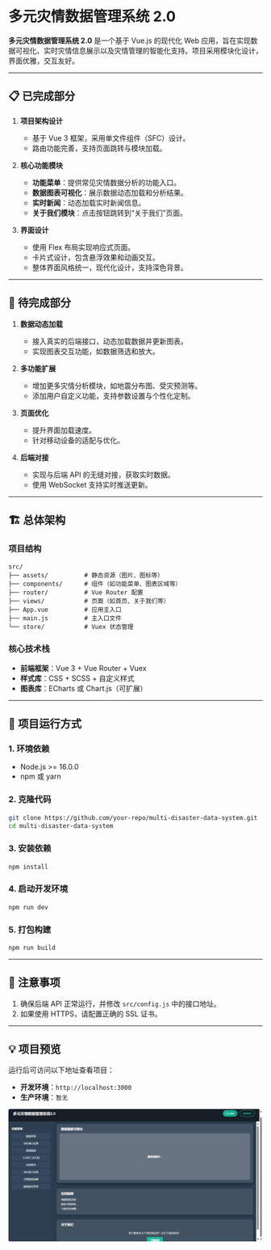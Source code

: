 # 多元灾情数据管理系统 2.0

**多元灾情数据管理系统 2.0** 是一个基于 Vue.js 的现代化 Web 应用，旨在实现数据可视化、实时灾情信息展示以及灾情管理的智能化支持。项目采用模块化设计，界面优雅，交互友好。

---

## 📋 已完成部分

1. **项目架构设计**
   - 基于 Vue 3 框架，采用单文件组件（SFC）设计。
   - 路由功能完善，支持页面跳转与模块加载。

2. **核心功能模块**
   - **功能菜单**：提供常见灾情数据分析的功能入口。
   - **数据图表可视化**：展示数据动态加载和分析结果。
   - **实时新闻**：动态加载实时新闻信息。
   - **关于我们模块**：点击按钮跳转到“关于我们”页面。

3. **界面设计**
   - 使用 Flex 布局实现响应式页面。
   - 卡片式设计，包含悬浮效果和动画交互。
   - 整体界面风格统一，现代化设计，支持深色背景。

---

## 🔧 待完成部分

1. **数据动态加载**
   - 接入真实的后端接口，动态加载数据并更新图表。
   - 实现图表交互功能，如数据筛选和放大。

2. **多功能扩展**
   - 增加更多灾情分析模块，如地震分布图、受灾预测等。
   - 添加用户自定义功能，支持参数设置与个性化定制。

3. **页面优化**
   - 提升界面加载速度。
   - 针对移动设备的适配与优化。

4. **后端对接**
   - 实现与后端 API 的无缝对接，获取实时数据。
   - 使用 WebSocket 支持实时推送更新。

---

## 🏗️ 总体架构

### 项目结构
```
src/
├── assets/          # 静态资源（图片、图标等）
├── components/      # 组件（如功能菜单、图表区域等）
├── router/          # Vue Router 配置
├── views/           # 页面（如首页、关于我们等）
├── App.vue          # 应用主入口
├── main.js          # 主入口文件
└── store/           # Vuex 状态管理
```

### 核心技术栈
- **前端框架**：Vue 3 + Vue Router + Vuex
- **样式库**：CSS + SCSS + 自定义样式
- **图表库**：ECharts 或 Chart.js（可扩展）

---

## 🚀 项目运行方式

### 1. 环境依赖
- Node.js >= 16.0.0
- npm 或 yarn

### 2. 克隆代码
```bash
git clone https://github.com/your-repo/multi-disaster-data-system.git
cd multi-disaster-data-system
```

### 3. 安装依赖
```bash
npm install
```

### 4. 启动开发环境
```bash
npm run dev
```

### 5. 打包构建
```bash
npm run build
```


---

## 📌 注意事项
1. 确保后端 API 正常运行，并修改 `src/config.js` 中的接口地址。
2. 如果使用 HTTPS，请配置正确的 SSL 证书。

---

## 💡 项目预览

运行后可访问以下地址查看项目：
- **开发环境**：`http://localhost:3000`
- **生产环境**：`暂无`

![](README_files/1.jpg)
